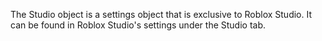 The Studio object is a settings object that is exclusive to Roblox Studio. It can be found in Roblox Studio's settings under the Studio tab.